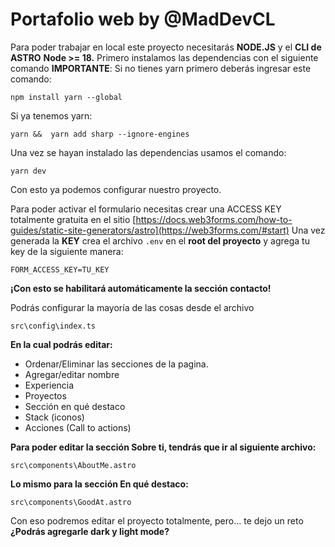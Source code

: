 # Portafolio web by @MadDevCL

Para poder trabajar en local este proyecto necesitarás **NODE.JS** y el **CLI de ASTRO**
**Node >= 18.**
Primero instalamos las dependencias con el siguiente comando **IMPORTANTE**:
Si no tienes yarn primero deberás ingresar este comando:

    npm install yarn --global

Si ya tenemos yarn:

    yarn &&  yarn add sharp --ignore-engines

Una vez se hayan instalado las dependencias usamos el comando:

    yarn dev

Con esto ya podemos configurar nuestro proyecto.

Para poder activar el formulario necesitas crear una ACCESS KEY totalmente gratuita en el sitio [https://docs.web3forms.com/how-to-guides/static-site-generators/astro](https://web3forms.com/#start)
Una vez generada la **KEY** crea el archivo `.env` en el **root del proyecto** y agrega tu key de la siguiente manera:

    FORM_ACCESS_KEY=TU_KEY

**¡Con esto se habilitará automáticamente la sección contacto!**

Podrás configurar la mayoría de las cosas desde el archivo

    src\config\index.ts

**En la cual podrás editar:**

- Ordenar/Eliminar las secciones de la pagina.
- Agregar/editar nombre
- Experiencia
- Proyectos
- Sección en qué destaco
- Stack (iconos)
- Acciones (Call to actions)

**Para poder editar la sección Sobre ti, tendrás que ir al siguiente archivo:**

    src\components\AboutMe.astro

**Lo mismo para la sección En qué destaco:**

    src\components\GoodAt.astro

Con eso podremos editar el proyecto totalmente, pero... te dejo un reto
**¿Podrás agregarle dark y light mode?**

